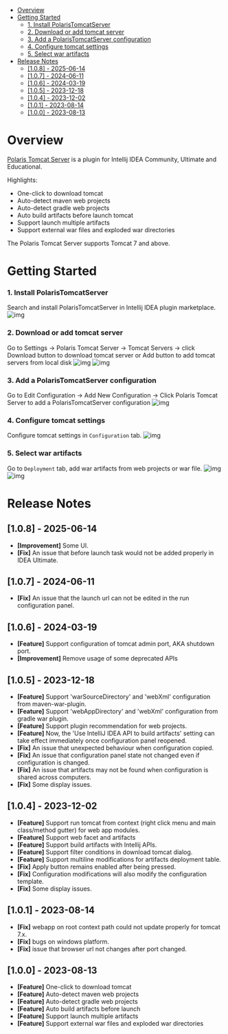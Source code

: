 - [Overview](#overview)
- [Getting Started](#getting-started)
    - [1. Install PolarisTomcatServer](#1-install-polaristomcatserver)
    - [2. Download or add tomcat server](#2-download-or-add-tomcat-server)
    - [3. Add a PolarisTomcatServer configuration](#3-add-a-polaristomcatserver-configuration)
    - [4. Configure tomcat settings](#4-configure-tomcat-settings)
    - [5. Select war artifacts](#5-select-war-artifacts)
- [Release Notes](#release-notes)
  - [\[1.0.8\] - 2025-06-14](#108---2025-06-14)
  - [\[1.0.7\] - 2024-06-11](#107---2024-06-11)
  - [\[1.0.6\] - 2024-03-19](#106---2024-03-19)
  - [\[1.0.5\] - 2023-12-18](#105---2023-12-18)
  - [\[1.0.4\] - 2023-12-02](#104---2023-12-02)
  - [\[1.0.1\] - 2023-08-14](#101---2023-08-14)
  - [\[1.0.0\] - 2023-08-13](#100---2023-08-13)

# Overview
[Polaris Tomcat Server](https://plugins.jetbrains.com/plugin/22429-polaris-tomcat-server) is a plugin for Intellij IDEA Community, Ultimate and Educational.  

Highlights:
- One-click to download tomcat
- Auto-detect maven web projects
- Auto-detect gradle web projects
- Auto build artifacts before launch tomcat
- Support launch multiple artifacts
- Support external war files and exploded war directories

The Polaris Tomcat Server supports Tomcat 7 and above.

# Getting Started
### 1. Install PolarisTomcatServer
Search and install PolarisTomcatServer in Intellij IDEA plugin marketplace.
![img](./images/00-PolarisTomcatServer-install.png)

### 2. Download or add tomcat server
Go to Settings -> Polaris Tomcat Server -> Tomcat Servers  -> click Download button to download tomcat server or Add button to add tomcat servers from local disk
![img](./images/01-PolarisTomcatServer-add-tomcat.png)
![img](./images/01-PolarisTomcatServer-download-tomcat.png)

### 3. Add a PolarisTomcatServer configuration
Go to Edit Configuration -> Add New Configuration -> Click Polaris Tomcat Server to add a PolarisTomcatServer configuration
![img](./images/02-PolarisTomcatServer-add-configuration.png)

### 4. Configure tomcat settings
Configure tomcat settings in `Configuration` tab.
![img](./images/03-PolarisTomcatServer-configuration.png)

### 5. Select war artifacts
Go to `Deployment` tab, add war artifacts from web projects or war file.
![img](./images/04-PolarisTomcatServer-deployment.png)
![img](./images/05-PolarisTomcatServer-select-artifacts.png)

# Release Notes
## [1.0.8] - 2025-06-14
- **[Improvement]** Some UI.
- **[Fix]** An issue that before launch task would not be added properly in IDEA Ultimate.

## [1.0.7] - 2024-06-11
- **[Fix]** An issue that the launch url can not be edited in the run configuration panel.

## [1.0.6] - 2024-03-19
- **[Feature]** Support configuration of tomcat admin port, AKA shutdown port.
- **[Improvement]** Remove usage of some deprecated APIs

## [1.0.5] - 2023-12-18
- **[Feature]** Support 'warSourceDirectory' and 'webXml' configuration from maven-war-plugin.
- **[Feature]** Support 'webAppDirectory' and 'webXml' configuration from gradle war plugin.
- **[Feature]** Support plugin recommendation for web projects.
- **[Feature]** Now, the 'Use IntelliJ IDEA API to build artifacts' setting can take effect immediately once configuration panel reopened.
- **[Fix]** An issue that unexpected behaviour when configuration copied.
- **[Fix]** An issue that configuration panel state not changed even if configuration is changed.
- **[Fix]** An issue that artifacts may not be found when configuration is shared across computers.
- **[Fix]** Some display issues.

## [1.0.4] - 2023-12-02
- **[Feature]** Support run tomcat from context (right click menu and main class/method gutter) for web app modules.
- **[Feature]** Support web facet and artifacts
- **[Feature]** Support build artifacts with Intellij APIs.
- **[Feature]** Support filter conditions in download tomcat dialog.
- **[Feature]** Support multiline modifications for artifacts deployment table.
- **[Fix]** Apply button remains enabled after being pressed.
- **[Fix]** Configuration modifications will also modify the configuration template.
- **[Fix]** Some display issues.

## [1.0.1] - 2023-08-14
- **[Fix]** webapp on root context path could not update properly for tomcat 7.x.
- **[Fix]** bugs on windows platform.
- **[Fix]** issue that browser url not changes after port changed.

## [1.0.0] - 2023-08-13
- **[Feature]** One-click to download tomcat
- **[Feature]** Auto-detect maven web projects 
- **[Feature]** Auto-detect gradle web projects 
- **[Feature]** Auto build artifacts before launch 
- **[Feature]** Support launch multiple artifacts 
- **[Feature]** Support external war files and exploded war directories

